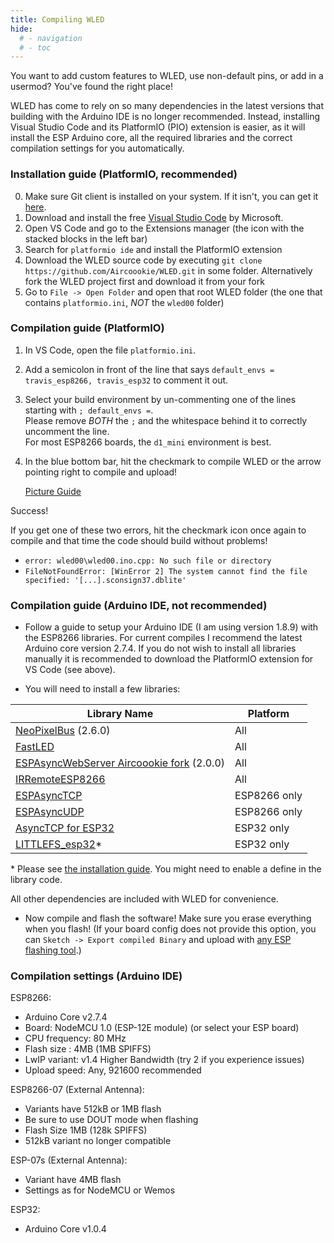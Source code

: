 ```yaml
---
title: Compiling WLED
hide:
  # - navigation
  # - toc
---
```



You want to add custom features to WLED, use non-default pins, or add in a usermod? You've found the right place!

WLED has come to rely on so many dependencies in the latest versions that building with the Arduino IDE is no longer recommended.
Instead, installing Visual Studio Code and its PlatformIO (PIO) extension is easier, as it will install the ESP Arduino core, all the required libraries and the correct compilation settings for you automatically.

### Installation guide (PlatformIO, recommended)
0. Make sure Git client is installed on your system. If it isn't, you can get it [here](https://git-scm.com/downloads).
1. Download and install the free [Visual Studio Code](https://code.visualstudio.com/) by Microsoft.
2. Open VS Code and go to the Extensions manager (the icon with the stacked blocks in the left bar)
3. Search for `platformio ide` and install the PlatformIO extension
4. Download the WLED source code by executing `git clone https://github.com/Aircoookie/WLED.git` in some folder. Alternatively fork the WLED project first and download it from your fork
5. Go to `File -> Open Folder` and open that root WLED folder (the one that contains `platformio.ini`, _NOT_ the `wled00` folder)

### Compilation guide (PlatformIO)
1. In VS Code, open the file `platformio.ini`.
2. Add a semicolon in front of the line that says `default_envs = travis_esp8266, travis_esp32` to comment it out.
3. Select your build environment by un-commenting one of the lines starting with `; default_envs =`.  
Please remove _BOTH_ the `;` and the whitespace behind it to correctly uncomment the line.  
For most ESP8266 boards, the `d1_mini` environment is best.  
4. In the blue bottom bar, hit the checkmark to compile WLED or the arrow pointing right to compile and upload!  

     [Picture Guide](https://i.imgur.com/mZYo4KJ.jpg)

Success! 
 
If you get one of these two errors, hit the checkmark icon once again to compile and that time the code should build without problems! 
- `error: wled00\wled00.ino.cpp: No such file or directory`
- `FileNotFoundError: [WinError 2] The system cannot find the file specified: '[...].sconsign37.dblite'`

### Compilation guide (Arduino IDE, not recommended)

- Follow a guide to setup your Arduino IDE (I am using version 1.8.9) with the ESP8266 libraries.
For current compiles I recommend the latest Arduino core version 2.7.4. If you do not wish to install all libraries manually it is recommended to download the PlatformIO extension for VS Code (see above).

- You will need to install a few libraries:

| Library Name | Platform |
| --- | --- |
[NeoPixelBus](https://github.com/Makuna/NeoPixelBus) (2.6.0) | All
[FastLED](https://github.com/FastLED/FastLED) | All
[ESPAsyncWebServer Aircoookie fork](https://github.com/Aircoookie/ESPAsyncWebServer) (2.0.0) | All
[IRRemoteESP8266](https://github.com/crankyoldgit/IRremoteESP8266) | All
[ESPAsyncTCP](https://github.com/me-no-dev/ESPAsyncTCP) | ESP8266 only
[ESPAsyncUDP](https://github.com/me-no-dev/ESPAsyncUDP) | ESP8266 only
[AsyncTCP for ESP32](https://github.com/me-no-dev/AsyncTCP) | ESP32 only
[LITTLEFS_esp32](https://github.com/lorol/LITTLEFS)* | ESP32 only

\* Please see [the installation guide](https://github.com/lorol/LITTLEFS#installation). You might need to enable a define in the library code.

All other dependencies are included with WLED for convenience.

- Now compile and flash the software! Make sure you erase everything when you flash! (If your board config does not provide this option, you can `Sketch -> Export compiled Binary` and upload with [any ESP flashing tool](/basics/install-binary).)

### Compilation settings (Arduino IDE)
ESP8266:
- Arduino Core v2.7.4
- Board: NodeMCU 1.0 (ESP-12E module) (or select your ESP board)
- CPU frequency: 80 MHz
- Flash size : 4MB (1MB SPIFFS)
- LwIP variant: v1.4 Higher Bandwidth (try 2 if you experience issues)
- Upload speed: Any, 921600 recommended

ESP8266-07 (External Antenna):
- Variants have 512kB or 1MB flash
- Be sure to use DOUT mode when flashing
- Flash Size 1MB (128k SPIFFS)
- 512kB variant no longer compatible

ESP-07s (External Antenna):
- Variant have 4MB flash
- Settings as for NodeMCU or Wemos

ESP32:
- Arduino Core v1.0.4